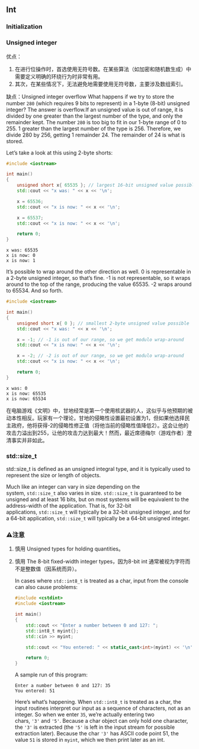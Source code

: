 
## Int

### Initialization

### Unsigned integer

优点：
1. 在进行位操作时，首选使用无符号数。在某些算法（如加密和随机数生成）中需要定义明确的环绕行为时非常有用。
2. 其次，在某些情况下，无法避免地需要使用无符号数，主要涉及数组索引。

缺点：Unsigned integer overflow
What happens if we try to store the number `280` (which requires 9 bits to represent) in a 1-byte (8-bit) unsigned integer? The answer is overflow.If an unsigned value is out of range, it is divided by one greater than the largest number of the type, and only the remainder kept. The number `280` is too big to fit in our 1-byte range of 0 to 255. 1 greater than the largest number of the type is 256. Therefore, we divide 280 by 256, getting 1 remainder 24. The remainder of 24 is what is stored.

Let’s take a look at this using 2-byte shorts:
```cpp
#include <iostream>

int main()
{
    unsigned short x{ 65535 }; // largest 16-bit unsigned value possible
    std::cout << "x was: " << x << '\n';

    x = 65536; 
    std::cout << "x is now: " << x << '\n';

    x = 65537; 
    std::cout << "x is now: " << x << '\n';

    return 0;
}
```

```
x was: 65535
x is now: 0
x is now: 1
```

It’s possible to wrap around the other direction as well. 0 is representable in a 2-byte unsigned integer, so that’s fine. -1 is not representable, so it wraps around to the top of the range, producing the value 65535. -2 wraps around to 65534. And so forth.
```cpp
#include <iostream>

int main()
{
    unsigned short x{ 0 }; // smallest 2-byte unsigned value possible
    std::cout << "x was: " << x << '\n';

    x = -1; // -1 is out of our range, so we get modulo wrap-around
    std::cout << "x is now: " << x << '\n';

    x = -2; // -2 is out of our range, so we get modulo wrap-around
    std::cout << "x is now: " << x << '\n';

    return 0;
}
```

```
x was: 0
x is now: 65535
x is now: 65534
```

在电脑游戏《文明》中，甘地经常是第一个使用核武器的人，这似乎与他预期的被动本性相反。玩家有一个理论，甘地的侵略性设置最初设置为1，但如果他选择民主政府，他将获得-2的侵略性修正值（将他当前的侵略性值降低2）。这会让他的攻击力溢出到255，让他的攻击力达到最大！然而，最近席德梅尔（游戏作者）澄清事实并非如此。


### std::size_t

std::size_t is defined as an unsigned integral type, and it is typically used to represent the size or length of objects.

Much like an integer can vary in size depending on the system, `std::size_t` also varies in size. `std::size_t` is guaranteed to be unsigned and at least 16 bits, but on most systems will be equivalent to the address-width of the application. That is, for 32-bit applications, `std::size_t` will typically be a 32-bit unsigned integer, and for a 64-bit application, `std::size_t` will typically be a 64-bit unsigned integer.


### ⚠️注意

1. 慎用 Unsigned types for holding quantities。
2. 慎用 The 8-bit fixed-width integer types，因为8-bit int 通常被视为字符而不是整数值（因系统而异）。
	
	In cases where `std::int8_t` is treated as a char, input from the console can also cause problems:
	```cpp
	#include <cstdint>
	#include <iostream>

	int main()
	{
	    std::cout << "Enter a number between 0 and 127: ";
	    std::int8_t myint{};
	    std::cin >> myint;

	    std::cout << "You entered: " << static_cast<int>(myint) << '\n';
	
	    return 0;
	}
	```
	
	A sample run of this program:
	```
	Enter a number between 0 and 127: 35
	You entered: 51
	```

	Here’s what’s happening. When `std::int8_t` is treated as a char, the input routines interpret our input as a sequence of characters, not as an integer. So when we enter `35`, we’re actually entering two chars, `'3'` and `'5'`. Because a char object can only hold one character, the `'3'` is extracted (the `'5'` is left in the input stream for possible extraction later). Because the char `'3'` has ASCII code point 51, the value `51` is stored in `myint`, which we then print later as an int.


